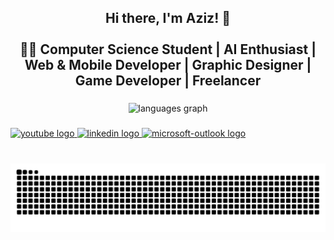 <h2 align="center">Hi there, I'm Aziz! 👋<br><br>👨‍💻 Computer Science Student | AI Enthusiast | Web & Mobile Developer | Graphic Designer | Game Developer | Freelancer</h2>

###

<div align="center">
  <img src="https://github-readme-stats.vercel.app/api/top-langs?username=AzizMtg&locale=en&hide_title=false&layout=compact&card_width=320&langs_count=5&theme=dracula&hide_border=false" height="150" alt="languages graph"  />
</div>

###

###


###

<div align="left">
  <a href="https://www.youtube.com/channel/UCsuQ14oVdSj2ZAsWrXlbTHw" target="_blank">
    <img src="https://img.shields.io/static/v1?message=Youtube&logo=youtube&label=&color=FF0000&logoColor=white&labelColor=&style=for-the-badge" height="35" alt="youtube logo"  />
  </a>
  <a href="https://www.linkedin.com/in/mohamedazizmaatoug/" target="_blank">
    <img src="https://img.shields.io/static/v1?message=LinkedIn&logo=linkedin&label=&color=0077B5&logoColor=white&labelColor=&style=for-the-badge" height="35" alt="linkedin logo"  />
  </a>
  <a href="mohamedaziz.maatoug@esprit.tn" target="_blank">
    <img src="https://img.shields.io/static/v1?message=Outlook&logo=microsoft-outlook&label=&color=0078D4&logoColor=white&labelColor=&style=for-the-badge" height="35" alt="microsoft-outlook logo"  />
  </a>
</div>

###

<br clear="both">

<img src="https://raw.githubusercontent.com/AzizMtg/AzizMtg/output/snake.svg" alt="Snake animation" />

###
